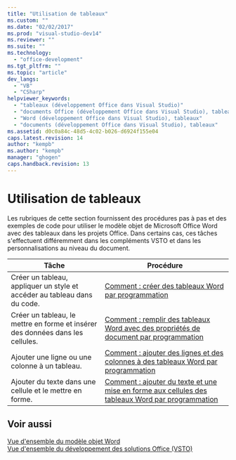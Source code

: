 ```yaml
---
title: "Utilisation de tableaux"
ms.custom: ""
ms.date: "02/02/2017"
ms.prod: "visual-studio-dev14"
ms.reviewer: ""
ms.suite: ""
ms.technology: 
  - "office-development"
ms.tgt_pltfrm: ""
ms.topic: "article"
dev_langs: 
  - "VB"
  - "CSharp"
helpviewer_keywords: 
  - "tableaux (développement Office dans Visual Studio)"
  - "documents Office (développement Office dans Visual Studio), tableaux"
  - "Word (développement Office dans Visual Studio), tableaux"
  - "documents (développement Office dans Visual Studio), tableaux"
ms.assetid: d0c0a84c-48d5-4c02-b026-d6924f155e04
caps.latest.revision: 14
author: "kempb"
ms.author: "kempb"
manager: "ghogen"
caps.handback.revision: 13
---
```

# Utilisation de tableaux
  Les rubriques de cette section fournissent des procédures pas à pas et des exemples de code pour utiliser le modèle objet de Microsoft Office Word avec des tableaux dans les projets Office. Dans certains cas, ces tâches s'effectuent différemment dans les compléments VSTO et dans les personnalisations au niveau du document.  
  
|Tâche|Procédure|  
|-----------|---------------|  
|Créer un tableau, appliquer un style et accéder au tableau dans du code.|[Comment : créer des tableaux Word par programmation](../vsto/how-to-programmatically-create-word-tables.md)|  
|Créer un tableau, le mettre en forme et insérer des données dans les cellules.|[Comment : remplir des tableaux Word avec des propriétés de document par programmation](../vsto/how-to-programmatically-populate-word-tables-with-document-properties.md)|  
|Ajouter une ligne ou une colonne à un tableau.|[Comment : ajouter des lignes et des colonnes à des tableaux Word par programmation](../vsto/how-to-programmatically-add-rows-and-columns-to-word-tables.md)|  
|Ajouter du texte dans une cellule et le mettre en forme.|[Comment : ajouter du texte et une mise en forme aux cellules des tableaux Word par programmation](../vsto/how-to-programmatically-add-text-and-formatting-to-cells-in-word-tables.md)|  
  
## Voir aussi  
 [Vue d'ensemble du modèle objet Word](../vsto/word-object-model-overview.md)   
 [Vue d'ensemble du développement des solutions Office &#40;VSTO&#41;](../vsto/office-solutions-development-overview-vsto.md)  
  
  